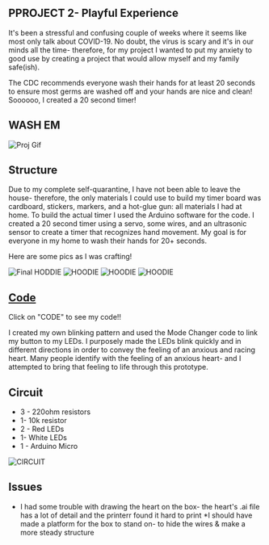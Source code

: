 ## PPROJECT 2- Playful Experience 
It's been a stressful and confusing couple of weeks where it seems like most only talk about COVID-19. No doubt, the virus is scary and it's in our minds all the time- therefore, for my project I wanted to put my anxiety to good use by creating a project that would allow myself and my family safe(ish). 

The CDC recommends everyone wash their hands for at least 20 seconds to ensure most germs are washed off and your hands are nice and clean! Soooooo, I created a 20 second timer! 

## WASH EM

![Proj Gif](/proj2.gif)
 

## Structure

Due to my complete self-quarantine, I have not been able to leave the house- therefore, the only materials I could use to build my timer board was cardboard, stickers, markers, and a hot-glue gun: all materials I had at home. To build the actual timer I used the Arduino software for the code. I created a 20 second timer using a servo, some wires, and an ultrasonic sensor to create a timer that recognizes hand movement. My goal is for everyone in my home to wash their hands for 20+ seconds. 

Here are some pics as I was crafting! 

![Final HODDIE](/HOODIEjpg.jpg)
![HOODIE](/heartpaper.jpg)
![HOODIE](/heartpaper2.JPG)
![HOODIE](/heartpaper3.JPG)


## [Code](/final_final_switch.ino)
Click on "CODE" to see my code!! 


I created my own blinking pattern and used the Mode Changer code to link my button to my LEDs. I purposely made the LEDs blink quickly and in different directions in order to convey the feeling of an anxious and racing heart. Many people identify with the feeling of an anxious heart- and I attempted to bring that feeling to life through this prototype. 

## Circuit

* 3 - 220ohm resistors
* 1- 10k resistor
* 2 - Red LEDs
* 1- White LEDs
* 1 - Arduino Micro

![CIRCUIT](/circuit.JPG)

## Issues

* I had some trouble with drawing the heart on the box- the heart's .ai file has a lot of detail and the printerr found it hard to print
*I should have made a platform for the box to stand on- to hide the wires & make a more steady structure
